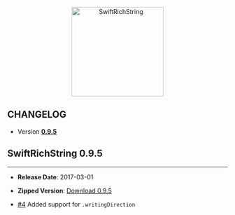 <p align="center" >
  <img src="https://raw.githubusercontent.com/malcommac/SwiftRichString/develop/logo.png" width=210px height=204px alt="SwiftRichString" title="SwiftRichString">
</p>

## CHANGELOG

* Version **[0.9.5](#095)**

<a name="095" />

## SwiftRichString 0.9.5
---
- **Release Date**: 2017-03-01
- **Zipped Version**: [Download 0.9.5](https://github.com/malcommac/SwiftRichString/releases/tag/0.9.5)

- [#4](https://github.com/malcommac/SwiftRichString/pull/4) Added support for `.writingDirection`